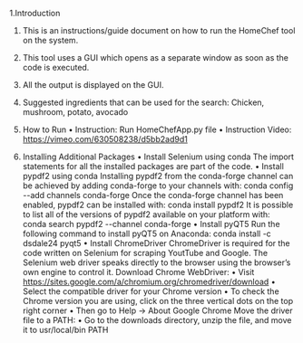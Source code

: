 1.Introduction
1. This is an instructions/guide document on how to run the HomeChef tool on the system.
2. This tool uses a GUI which opens as a separate window as soon as the code is executed.
3. All the output is displayed on the GUI.
4. Suggested ingredients that can be used for the search: Chicken, mushroom, potato, avocado

2. How to Run
• Instruction: Run HomeChefApp.py file
• Instruction Video: https://vimeo.com/630508238/d5bb2ad9d1

3. Installing Additional Packages
• Install Selenium using conda
The import statements for all the installed packages are part of the code.
• Install pypdf2 using conda
Installing pypdf2 from the conda-forge channel can be achieved by adding conda-forge to your channels with:
conda config --add channels conda-forge
Once the conda-forge channel has been enabled, pypdf2 can be installed with:
conda install pypdf2
It is possible to list all of the versions of pypdf2 available on your platform with:
conda search pypdf2 --channel conda-forge
• Install pyQT5
Run the following command to install pyQT5 on Anaconda:
conda install -c dsdale24 pyqt5
• Install ChromeDriver
ChromeDriver is required for the code written on Selenium for scraping YoutTube and Google. The Selenium web driver speaks directly to the browser using the browser’s own engine to control it.
Download Chrome WebDriver:
• Visit https://sites.google.com/a/chromium.org/chromedriver/download
• Select the compatible driver for your Chrome version
• To check the Chrome version you are using, click on the three vertical dots on the top right corner
• Then go to Help -> About Google Chrome
Move the driver file to a PATH:
• Go to the downloads directory, unzip the file, and move it to usr/local/bin PATH